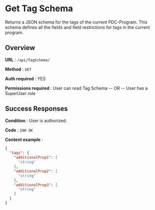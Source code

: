 # Get Tag Schema

Returns a JSON schema for the tags of the current PDC-Program. This schema defines all the fields and field restrictions for tags in the current program.

## Overview

**URL** : `/api/TagSchema/`

**Method** : `GET`

**Auth required** : YES

**Permissions required** : User can read Tag Schema -- OR -- User has a SuperUser role

## Success Responses

**Condition** : User is authorized.

**Code** : `200 OK`

**Content example** :

```json
{
  "tags": {
    "additionalProp1": [
      "string"
    ],
    "additionalProp2": [
      "string"
    ],
    "additionalProp3": [
      "string"
    ]
  }
}
```
